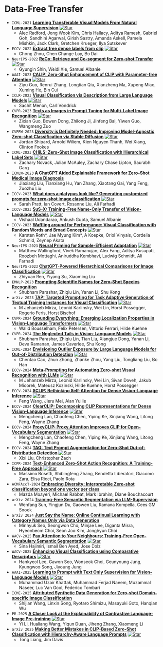 # Data-Free Transfer

* `ICML-2021` **[Learning Transferable Visual Models From Natural Language Supervision](https://proceedings.mlr.press/v139/radford21a/radford21a.pdf)** [![Star](https://img.shields.io/github/stars/openai/CLIP.svg?style=social&label=Star)](https://github.com/openai/CLIP)
    * Alec Radford, Jong Wook Kim, Chris Hallacy, Aditya Ramesh, Gabriel Goh, Sandhini Agarwal, Girish Sastry, Amanda Askell, Pamela Mishkin, Jack Clark, Gretchen Krueger, Ilya Sutskever
* `ECCV-2022` **[Extract free dense labels from clip](https://arxiv.org/pdf/2112.01071)** [![Star](https://img.shields.io/github/stars/chongzhou96/MaskCLIP.svg?style=social&label=Star)](https://github.com/chongzhou96/MaskCLIP)
    * Chong Zhou, Chen Change Loy, Bo Dai
* `NeurIPS-2022` **[ReCo: Retrieve and Co-segment for Zero-shot Transfer](https://arxiv.org/pdf/2206.07045)** [![Star](https://img.shields.io/github/stars/NoelShin/reco.svg?style=social&label=Star)](https://github.com/NoelShin/reco)
    * Gyungin Shin, Weidi Xie, Samuel Albanie
* `AAAI-2023` **[CALIP: Zero-Shot Enhancement of CLIP with Parameter-free Attention](https://arxiv.org/pdf/2209.14169)** [![Star](https://img.shields.io/github/stars/ZiyuGuo99/CALIP.svg?style=social&label=Star)](https://github.com/ZiyuGuo99/CALIP)
    * Ziyu Guo, Renrui Zhang, Longtian Qiu, Xianzheng Ma, Xupeng Miao, Xuming He, Bin Cui
* `ICLR-2023` **[Visual Classification via Description from Large Language Models](https://openreview.net/pdf?id=jlAjNL8z5cs)** [![Star](https://img.shields.io/github/stars/sachit-menon/classify_by_description_release.svg?style=social&label=Star)](https://github.com/sachit-menon/classify_by_description_release)
    * Sachit Menon, Carl Vondrick
* `CVPR-2023` **[Texts as Images in Prompt Tuning for Multi-Label Image Recognition](https://openaccess.thecvf.com/content/CVPR2023/papers/Guo_Texts_as_Images_in_Prompt_Tuning_for_Multi-Label_Image_Recognition_CVPR_2023_paper.pdf)** [![Star](https://img.shields.io/github/stars/guozix/TaI-DPT.svg?style=social&label=Star)](https://github.com/guozix/TaI-DPT)
    * Zixian Guo, Bowen Dong, Zhilong Ji, Jinfeng Bai, Yiwen Guo, Wangmeng Zuo
* `CVPRW-2023` **[Diversity is Definitely Needed: Improving Model-Agnostic Zero-shot Classification via Stable Diffusion](https://openaccess.thecvf.com/content/CVPR2023W/GCV/papers/Shipard_Diversity_Is_Definitely_Needed_Improving_Model-Agnostic_Zero-Shot_Classification_via_Stable_CVPRW_2023_paper.pdf)** [![Star](https://img.shields.io/github/stars/Jordan-HS/Diversity_is_Definitely_Needed.svg?style=social&label=Star)](https://github.com/Jordan-HS/Diversity_is_Definitely_Needed)
    * Jordan Shipard, Arnold Wiliem, Kien Nguyen Thanh, Wei Xiang, Clinton Fookes
* `ICML-2023` **[CHiLS: Zero-Shot Image Classification with Hierarchical Label Sets](https://proceedings.mlr.press/v202/novack23a/novack23a.pdf)** [![Star](https://img.shields.io/github/stars/acmi-lab/CHILS.svg?style=social&label=Star)](https://github.com/acmi-lab/CHILS)
    * Zachary Novack, Julian McAuley, Zachary Chase Lipton, Saurabh Garg
* `ICMLW-2023` **[A ChatGPT Aided Explainable Framework for Zero-Shot Medical Image Diagnosis](https://arxiv.org/pdf/2307.01981)**
    * Jiaxiang Liu, Tianxiang Hu, Yan Zhang, Xiaotang Gai, Yang Feng, Zuozhu Liu
* `ICCV-2023` **[What does a platypus look like? Generating customized prompts for zero-shot image classification](https://openaccess.thecvf.com/content/ICCV2023/papers/Pratt_What_Does_a_Platypus_Look_Like_Generating_Customized_Prompts_for_ICCV_2023_paper.pdf)** [![Star](https://img.shields.io/github/stars/sarahpratt/CuPL.svg?style=social&label=Star)](https://github.com/sarahpratt/CuPL)
    * Sarah Pratt, Ian Covert, Rosanne Liu, Ali Farhadi
* `ICCV-2023` **[SuS-X: Training-Free Name-Only Transfer of Vision-Language Models](https://openaccess.thecvf.com/content/ICCV2023/papers/Udandarao_SuS-X_Training-Free_Name-Only_Transfer_of_Vision-Language_Models_ICCV_2023_paper.pdf)** [![Star](https://img.shields.io/github/stars/vishaal27/SuS-X.svg?style=social&label=Star)](https://github.com/vishaal27/SuS-X)
    * Vishaal Udandarao, Ankush Gupta, Samuel Albanie
* `ICCV-2023` **[Waffling around for Performance: Visual Classification with Random Words and Broad Concepts](https://openaccess.thecvf.com/content/ICCV2023/papers/Roth_Waffling_Around_for_Performance_Visual_Classification_with_Random_Words_and_ICCV_2023_paper.pdf)** [![Star](https://img.shields.io/github/stars/ExplainableML/WaffleCLIP.svg?style=social&label=Star)](https://github.com/ExplainableML/WaffleCLIP)
    * Karsten Roth*, Jae Myung Kim*, A Koepke, Oriol Vinyals, Cordelia Schmid, Zeynep Akata
* `NeurIPS-2023` **[Neural Priming for Sample-Efficient Adaptation](https://proceedings.neurips.cc/paper_files/paper/2023/file/cea5bc68b890bffb10f18aaaab2becb1-Paper-Conference.pdf)** [![Star](https://img.shields.io/github/stars/RAIVNLab/neural-priming.svg?style=social&label=Star)](https://github.com/RAIVNLab/neural-priming)
    * Matthew Wallingford, Vivek Ramanujan, Alex Fang, Aditya Kusupati, Roozbeh Mottaghi, Aniruddha Kembhavi, Ludwig Schmidt, Ali Farhadi
* `NeurIPS-2023` **[ChatGPT-Powered Hierarchical Comparisons for Image Classification](https://proceedings.neurips.cc/paper_files/paper/2023/file/dc81297c791bb989deade65c6bd8c1d8-Paper-Conference.pdf)** [![Star](https://img.shields.io/github/stars/Zhiyuan-R/ChatGPT-Powered-Hierarchical-Comparisons-for-Image-Classification.svg?style=social&label=Star)](https://github.com/Zhiyuan-R/ChatGPT-Powered-Hierarchical-Comparisons-for-Image-Classification)
    * Zhiyuan Ren, Yiyang Su, Xiaoming Liu
* `EMNLP-2023` **[Prompting Scientific Names for Zero-Shot Species Recognition](https://aclanthology.org/2023.emnlp-main.610.pdf)**
    * Shubham Parashar, Zhiqiu Lin, Yanan Li, Shu Kong
* `arXiv 2023` **[TAP: Targeted Prompting for Task Adaptive Generation of Textual Training Instances for Visual Classification](https://arxiv.org/pdf/2309.06809)** [![Star](https://img.shields.io/github/stars/jmiemirza/TAP.svg?style=social&label=Star)](https://github.com/jmiemirza/TAP)
    * M Jehanzeb Mirza, Leonid Karlinsky, Wei Lin, Horst Possegger, Rogerio Feris, Horst Bischof
* `CVPR-2024` **[Grounding Everything: Emerging Localization Properties in Vision-Language Transformers](https://openaccess.thecvf.com/content/CVPR2024/papers/Bousselham_Grounding_Everything_Emerging_Localization_Properties_in_Vision-Language_Transformers_CVPR_2024_paper.pdf)** [![Star](https://img.shields.io/github/stars/WalBouss/GEM.svg?style=social&label=Star)](https://github.com/WalBouss/GEM)
    * Walid Bousselham, Felix Petersen, Vittorio Ferrari, Hilde Kuehne
* `CVPR-2024` **[The Neglected Tails in Vision-Language Models](https://openaccess.thecvf.com/content/CVPR2024/papers/Parashar_The_Neglected_Tails_in_Vision-Language_Models_CVPR_2024_paper.pdf)** [![Star](https://img.shields.io/github/stars/shubhamprshr27/NeglectedTailsVLM.svg?style=social&label=Star)](https://github.com/shubhamprshr27/NeglectedTailsVLM)
    * Shubham Parashar, Zhiqiu Lin, Tian Liu, Xiangjue Dong, Yanan Li, Deva Ramanan, James Caverlee, Shu Kong
* `ICML-2024` **[Envisioning Outlier Exposure by Large Language Models for Out-of-Distribution Detection](https://arxiv.org/pdf/2406.00806)** [![Star](https://img.shields.io/github/stars/tmlr-group/EOE.svg?style=social&label=Star)](https://github.com/tmlr-group/EOE)
    * Chentao Cao, Zhun Zhong, Zhanke Zhou, Yang Liu, Tongliang Liu, Bo Han
* `ECCV-2024` **[Meta-Prompting for Automating Zero-shot Visual Recognition with LLMs](https://arxiv.org/pdf/2403.11755)** [![Star](https://img.shields.io/github/stars/jmiemirza/Meta-Prompting.svg?style=social&label=Star)](https://github.com/jmiemirza/Meta-Prompting)
    * M Jehanzeb Mirza, Leonid Karlinsky, Wei Lin, Sivan Doveh, Jakub Micorek, Mateusz Kozinski, Hilde Kuehne, Horst Possegger
* `ECCV-2024` **[SCLIP: Rethinking Self-Attention for Dense Vision-Language Inference](https://arxiv.org/pdf/2312.01597)** [![Star](https://img.shields.io/github/stars/wangf3014/SCLIP.svg?style=social&label=Star)](https://github.com/wangf3014/SCLIP)
    * Feng Wang, Jieru Mei, Alan Yuille
* `ECCV-2024` **[ClearCLIP: Decomposing CLIP Representations for Dense Vision-Language Inference](https://arxiv.org/pdf/2407.12442)** [![Star](https://img.shields.io/github/stars/mc-lan/ClearCLIP.svg?style=social&label=Star)](https://github.com/mc-lan/ClearCLIP)
    * Mengcheng Lan, Chaofeng Chen, Yiping Ke, Xinjiang Wang, Litong Feng, Wayne Zhang
* `ECCV-2024` **[ProxyCLIP: Proxy Attention Improves CLIP for Open-Vocabulary Segmentation](https://arxiv.org/pdf/2408.04883)** [![Star](https://img.shields.io/github/stars/mc-lan/ProxyCLIP.svg?style=social&label=Star)](https://github.com/mc-lan/ProxyCLIP)
    * Mengcheng Lan, Chaofeng Chen, Yiping Ke, Xinjiang Wang, Litong Feng, Wayne Zhang
* `ECCV-2024` **[TAG: Text Prompt Augmentation for Zero-Shot Out-of-Distribution Detection](https://openreview.net/pdf?id=ghJXIRlKat#page=7.41)** [![Star](https://img.shields.io/github/stars/XixiLiu95/TAG.svg?style=social&label=Star)](https://github.com/XixiLiu95/TAG)
    * Xixi Liu, Christopher Zach
* `ICPR-2024` **[Text-Enhanced Zero-Shot Action Recognition: A Training-Free Approach](https://arxiv.org/pdf/2408.16412)** [![Star](https://img.shields.io/github/stars/MaXDL4Phys/tear.svg?style=social&label=Star)](https://github.com/MaXDL4Phys/tear)
    * Massimo Bosetti, Shibingfeng Zhang, Bendetta Liberatori, Giacomo Zara, Elisa Ricci, Paolo Rota
* `ACMFAccT-2024` **[Embracing Diversity: Interpretable Zero-shot classification beyond one vector per class](https://dl.acm.org/doi/pdf/10.1145/3630106.3659039)**
    * Mazda Moayeri, Michael Rabbat, Mark Ibrahim, Diane Bouchacourt
* `arXiv 2024` **[Training-Free Semantic Segmentation via LLM-Supervision](https://arxiv.org/pdf/2404.00701)**
    * Wenfang Sun, Yingjun Du, Gaowen Liu, Ramana Kompella, Cees GM Snoek
* `arXiv 2024` **[Just Say the Name: Online Continual Learning with Category Names Only via Data Generation](https://arxiv.org/pdf/2403.10853)**
    * Minhyuk Seo, Seongwon Cho, Minjae Lee, Diganta Misra, Hyeonbeom Choi, Seon Joo Kim, Jonghyun Choi
* `WACV-2025` **[Pay Attention to Your Neighbours: Training-Free Open-Vocabulary Semantic Segmentation](https://arxiv.org/pdf/2404.08181)** [![Star](https://img.shields.io/github/stars/sinahmr/NACLIP.svg?style=social&label=Star)](https://github.com/sinahmr/NACLIP)
    * Sina Hajimiri, Ismail Ben Ayed, Jose Dolz
* `WACV-2025` **[Enhancing Visual Classification using Comparative Descriptors](https://arxiv.org/pdf/2411.05357)** [![Star](https://img.shields.io/github/stars/hk1ee/Comparative-CLIP.svg?style=social&label=Star)](https://github.com/hk1ee/Comparative-CLIP)
    * Hankyeol Lee, Gawon Seo, Wonseok Choi, Geunyoung Jung, Kyungwoo Song, Jiyoung Jung
* `AAAI-2025` **[Learning to Prompt with Text Only Supervision for Vision-Language Models](https://arxiv.org/pdf/2401.02418)** [![Star](https://img.shields.io/github/stars/muzairkhattak/ProText.svg?style=social&label=Star)](https://github.com/muzairkhattak/ProText)
    * Muhammad Uzair Khattak, Muhammad Ferjad Naeem, Muzammal Naseer, Luc Van Gool, Federico Tombari
* `ICME-2025` **[Attributed Synthetic Data Generation for Zero-shot Domain-specific Image Classification](https://arxiv.org/pdf/2504.04510)**
    * Shijian Wang, Linxin Song, Ryotaro Shimizu, Masayuki Goto, Hanqian Wu
* `PR-2025` **[A Closer Look at the Explainability of Contrastive Language-Image Pre-training](https://arxiv.org/pdf/2304.05653)** [![Star](https://img.shields.io/github/stars/xmed-lab/CLIP_Surgery.svg?style=social&label=Star)](https://github.com/xmed-lab/CLIP_Surgery)
    * Yi Li, Hualiang Wang, Yiqun Duan, Jiheng Zhang, Xiaomeng Li
* `arXiv 2025` **[Making Better Mistakes in CLIP-Based Zero-Shot Classification with Hierarchy-Aware Language Prompts](https://arxiv.org/pdf/2503.02248)** [![Star](https://img.shields.io/github/stars/ltong1130ztr/HAPrompts.svg?style=social&label=Star)](https://github.com/ltong1130ztr/HAPrompts)
    * Tong Liang, Jim Davis
